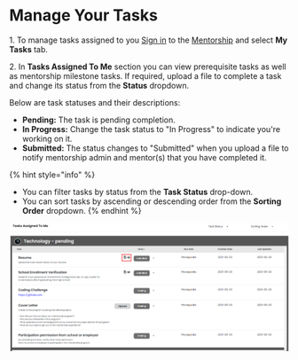 # Manage Your Tasks

1\. To manage tasks assigned to you [Sign in](../../sso/sign-in/) to the [Mentorship](https://mentorship.lfx.linuxfoundation.org) and select **My Tasks** tab.

2\. In **Tasks Assigned To Me** section you can view prerequisite tasks as well as mentorship milestone tasks. If required, upload a file to complete a task and change its status from the **Status** dropdown.

Below are task statuses and their descriptions:

* **Pending:** The task is pending completion.
* **In Progress:** Change the task status to "In Progress" to indicate you're working on it.
* **Submitted:** The status changes to "Submitted" when you upload a file to notify mentorship admin and mentor(s) that you have completed it.

{% hint style="info" %}
* You can filter tasks by status from the **Task Status** drop-down.
* You can sort tasks by ascending or descending order from the **Sorting Order** dropdown.
{% endhint %}

![tasks assigned to me](<../../.gitbook/assets/tasks assigned to me (2).png>)
